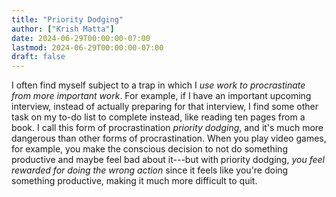 ```yaml
---
title: "Priority Dodging"
author: ["Krish Matta"]
date: 2024-06-29T00:00:00-07:00
lastmod: 2024-06-29T00:00:00-07:00
draft: false
---
```


I often find myself subject to a trap in which I _use work to procrastinate from more important work_. For example, if I have an important upcoming interview, instead of actually preparing for that interview, I find some other task on my to-do list to complete instead, like reading ten pages from a book. I call this form of procrastination _priority dodging_, and it's much more dangerous than other forms of procrastination. When you play video games, for example, you make the conscious decision to not do something productive and maybe feel bad about it---but with priority dodging, _you feel rewarded for doing the wrong action_ since it feels like you're doing something productive, making it much more difficult to quit.
